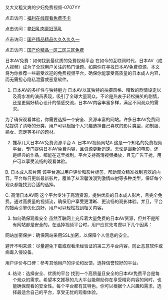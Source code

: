 又大又粗又爽的少妇免费视频-0707YY

点击访问：<a href="https://gfd-5xg.pages.dev/">福利在线观看免费不卡</a>

点击访问：<a href="https://fdhf-454.pages.dev/">艳妇乳肉豪妇荡乳</a>

点击访问：<a href="https://bered.pages.dev/">国产精品精品久久久久久一</a>

点击访问：<a href="https://rtj-3zo.pages.dev/">国产伦精品一区二区三区免费</a>

日本AV免费：如何找到最优质的免费视频平台
在如今的互联网时代，日本AV（成人视频）成为了全球用户关注的热门话题。如果你在寻找日本AV免费资源，本文将为你推荐一些最受欢迎的免费视频平台，确保你能享受高质量的日本成人内容，而无需担心隐私泄露或恶意软件。

1. 日本AV的多样性与独特魅力
日本AV以其独特的拍摄风格、精致的剧情设定以及高水准的演员表现，吸引了全球大量观众。不论是热衷于轻松搞笑的剧情，还是更偏好精心设计的情感交流，日本AV内容丰富多样，满足不同观众的需求。

为了确保观看体验，你需要选择一个安全、资源丰富的网站。许多日本AV免费网站提供了清晰的分类，用户可以根据个人兴趣选择自己喜欢的影片类型，如制服、熟女、恋足等多样的题材。

2. 推荐几大日本AV免费资源平台
A. 日本AV视频网站A
这是一个知名的免费视频平台，专门提供日本AV免费内容，且资源更新迅速。无论是最新的电影，还是经典的作品，都能在这里找到。平台支持高清视频播放，且无广告干扰，用户可以享受流畅的观看体验。

B. 日本成人影片网
该平台通过用户评价和影片标签，帮助观众精准找到喜欢的内容。平台每日更新最新影片，覆盖了从温馨浪漫到激情四射等多种类型，保证每个观众都能找到合适的选择。

C. 高清日本AV网
这个平台专注于高清资源，提供优质的日本成人影片，且完全免费。通过高质量的视频流，确保用户享受更清晰、更流畅的观影体验。并且，平台的搜索引擎优化良好，用户可以轻松找到相关内容。

3. 如何确保观看安全
虽然互联网上充斥着大量免费的日本AV资源，但并不是所有网站都是安全的。在选择视频平台时，用户应优先考虑以下几个因素：

网站加密保护：确保网站采用SSL加密，以保障个人信息的安全。

避开不明来源：尽量避免下载或观看未经验证的第三方平台内容，防止恶意软件或病毒入侵设备。

用户评价与口碑：参考其他用户的评论和反馈，选择信誉较好的平台。

4. 结论：选择安全、优质的平台
找到一个高质量且安全的日本AV免费平台是每个观众的需求。希望本文推荐的几大平台能帮助你在享受精彩内容的同时，也能确保观看的安全性。每个平台都有其特色，你可以根据个人兴趣和需求，选择最适合自己的平台，享受无忧的观看体验。

<span style="display:none;">[Canonical link]( https://github.com/meo20250707/meo3 ）</span>
